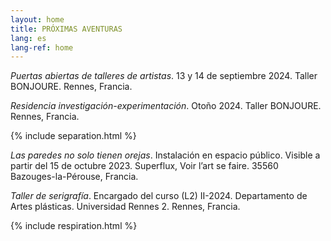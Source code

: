 ```yaml
---
layout: home
title: PRÓXIMAS AVENTURAS
lang: es
lang-ref: home
---
```


*Puertas abiertas de talleres de artistas*. 13 y 14 de septiembre 2024. Taller BONJOURE. Rennes, Francia.

*Residencia investigación-experimentación*. Otoño 2024. Taller BONJOURE. Rennes, Francia.

{% include separation.html %}

*Las paredes no solo tienen orejas*. Instalación en espacio público. Visible a partir del 15 de octubre 2023. Superflux, Voir l’art se faire. 35560 Bazouges-la-Pérouse, Francia.

*Taller de serigrafía*. Encargado del curso (L2) II-2024. Departamento de Artes plásticas. Universidad Rennes 2. Rennes, Francia.

{% include respiration.html %}
